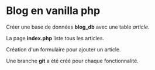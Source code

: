 # Blog en vanilla php

Créer une base de données **blog_db** avec une table _article_.

La page **index.php** liste tous les articles.

Création d'un formulaire pour ajouter un article.

Une branche **git** a été créé pour chaque fonctionnalité.